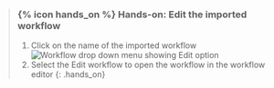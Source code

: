 > ### {% icon hands_on %} Hands-on: Edit the imported workflow
>
> 1. Click on the name of the imported workflow
> ![Workflow drop down menu showing Edit option](../../images/edit_workflow.png "When you click on the name of a workflow it will open a drop down menu whose first option is Edit. Select the Edit option to edit the workflow.")
> 2. Select the Edit workflow to open the workflow in the workflow editor
{: .hands_on}